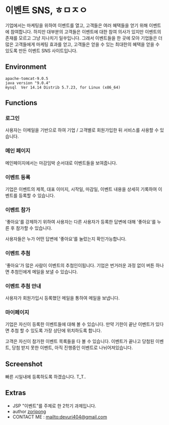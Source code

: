 ﻿# 이벤트 SNS, ㅎㅁㅈㅇ

기업에서는 마케팅을 위하여 이벤트를 열고, 고객들은 여러 혜택들을 얻기 위해 이벤트에 참여합니다. 하지만 대부분의 고객들은 이벤트에 대한 참여 의사가 있지만 이벤트의 존재를 모르고 그냥 지나치기 일쑤입니다. 그래서 이벤트들을 한 곳에 모아 기업들은 더 많은 고객들에게 마케팅 효과를 얻고, 고객들은 얻을 수 있는 최대한의 혜택을 얻을 수 있도록 만든 이벤트 SNS 사이트입니다.


## Environment

```
apache-tomcat-9.0.5
java version "9.0.4"
mysql  Ver 14.14 Distrib 5.7.23, for Linux (x86_64)
```


## Functions
### 로그인

사용자는 이메일을 기반으로 하여 기업 / 고객별로 회원가입한 뒤 서비스를 사용할 수 있습니다. 

### 메인 페이지

메인페이지에서는 마감임박 순서대로 이벤트들을 보여줍니다. 

### 이벤트 등록

기업은 이벤트의 제목, 대표 이미지, 시작일, 마감일, 이벤트 내용을 상세히 기록하여 이벤트를 등록할 수 있습니다.


### 이벤트 참가

'좋아요'를 강제하기 위하여 사용자는 다른 사용자가 등록한 답변에 대해 '좋아요'를 누른 후 참가할 수 있습니다.

사용자들은 누가 어떤 답변에 '좋아요'를 눌렀는지 확인가능합니다.

### 이벤트 추첨

'좋아요'가 많은 사람이 이벤트의 추첨인이됩니다. 
기업은 번거러운 과정 없이 버튼 하나면 추첨인에게 메일을 보낼 수 있습니다. 


### 이벤트 추첨 안내

사용자가 회원가입시 등록했던 메일을 통하여 메일을 보냅니다. 


### 마이페이지

기업은 자신이 등록한 이벤트들에 대해 볼 수 있습니다.
만약 기한이 끝난 이벤트가 있다면 추첨 할 수 있도록 가장 상단에 위치하도록 합니다.

고객은 자신이 참가한 이벤트 목록들을 다 볼 수 있습니다.
이벤트가 끝나고 당첨된 이벤트, 당첨 받지 못한 이벤트, 아직 진행중인 이벤트로 나뉘어져있습니다.

## Screenshot
빠른 시일내에 등록하도록 하겠습니다. T_T..

## Extras
- JSP "이벤트"를 주제로 한 2학기 과제입니다. 
- author [zoripong](https://github.com/zoripong/)
- CONTACT ME : <mailto:devuri404@gmail.com>